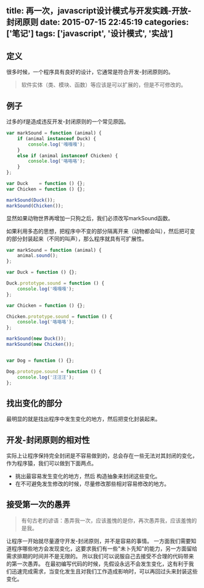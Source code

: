 title: 再一次，javascript设计模式与开发实践-开放-封闭原则
date: 2015-07-15 22:45:19
categories: ['笔记']
tags: ['javascript', '设计模式', '实战']
---

## 定义
很多时候，一个程序具有良好的设计，它通常是符合开发-封闭原则的。

> 软件实体（类、模块、函数）等应该是可以扩展的，但是不可修改的。


## 例子
过多的if是造成违反开发-封闭原则的一个常见原因。

``` js
var markSound = function (animal) {
    if (animal instanceof Duck) {
        console.log('嘎嘎嘎');
    }
    else if (animal instanceof Chicken) {
        console.log('咯咯咯');
    }
};

var Duck    = function () {};
var Chicken = function () {};

markSound(Duck());
markSound(Chicken());
```

显然如果动物世界再增加一只狗之后，我们必须改写markSound函数。

<!-- more -->

如果利用多态的思想，把程序中不变的部分隔离开来（动物都会叫），然后把可变的部分封装起来（不同的叫声），那么程序就具有可扩展性。

``` js
var markSound = function (animal) {
    animal.sound();
};

var Duck = function () {};

Duck.prototype.sound = function () {
    console.log('嘎嘎嘎');
};

var Chicken = function () {};

Chicken.prototype.sound = function () {
    console.log('咯咯咯');
};

markSound(new Duck());
markSound(new Chicken());


var Dog = function () {};

Dog.prototype.sound = function () {
    console.log('汪汪汪');
};
```

## 找出变化的部分
最明显的就是找出程序中发生变化的地方，然后把变化封装起来。

## 开发-封闭原则的相对性
实际上让程序保持完全封闭是不容易做到的，总会存在一些无法对其封闭的变化，作为程序猿，我们可以做到下面两点。

* 挑出最容易发生变化的地方，然后 构造抽象来封闭这些变化。
* 在不可避免发生修改的时候，尽量修改那些相对容易修改的地方。

## 接受第一次的愚弄
> 有句古老的谚语：愚弄我一次，应该羞愧的是你，再次愚弄我，应该羞愧的是我。

让程序一开始就尽量遵守开发-封闭原则，并不是容易的事情。
一方面我们需要知道程序哪些地方会发现变化，这要求我们有一些"未卜先知"的能力，另一方面留给需求排期的时间并不是无限的。
所以我们可以说服自己去接受不合理的代码带来的第一次愚弄。
在最初编写代码的时候，先假设永远不会发生变化，这有利于我们迅速完成需求，当变化发生且对我们工作造成影响时，可以再回过头来封装这些变化。